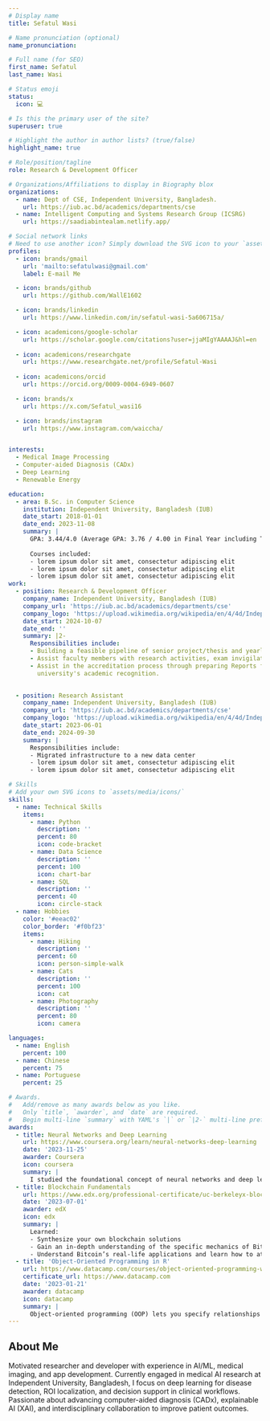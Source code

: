 ```yaml
---
# Display name
title: Sefatul Wasi

# Name pronunciation (optional)
name_pronunciation:

# Full name (for SEO)
first_name: Sefatul
last_name: Wasi

# Status emoji
status:
  icon: 💻

# Is this the primary user of the site?
superuser: true

# Highlight the author in author lists? (true/false)
highlight_name: true

# Role/position/tagline
role: Research & Development Officer

# Organizations/Affiliations to display in Biography blox
organizations:
  - name: Dept of CSE, Independent University, Bangladesh.
    url: https://iub.ac.bd/academics/departments/cse
  - name: Intelligent Computing and Systems Research Group (ICSRG)
    url: https://saadiabintealam.netlify.app/

# Social network links
# Need to use another icon? Simply download the SVG icon to your `assets/media/icons/` folder.
profiles:
  - icon: brands/gmail
    url: 'mailto:sefatulwasi@gmail.com'
    label: E-mail Me

  - icon: brands/github
    url: https://github.com/WallE1602

  - icon: brands/linkedin
    url: https://www.linkedin.com/in/sefatul-wasi-5a606715a/

  - icon: academicons/google-scholar
    url: https://scholar.google.com/citations?user=jjaMIgYAAAAJ&hl=en
  
  - icon: academicons/researchgate
    url: https://www.researchgate.net/profile/Sefatul-Wasi
    
  - icon: academicons/orcid
    url: https://orcid.org/0009-0004-6949-0607

  - icon: brands/x
    url: https://x.com/Sefatul_wasi16

  - icon: brands/instagram
    url: https://www.instagram.com/waiccha/


interests:
  - Medical Image Processing
  - Computer-aided Diagnosis (CADx)
  - Deep Learning
  - Renewable Energy

education:
  - area: B.Sc. in Computer Science 
    institution: Independent University, Bangladesh (IUB)
    date_start: 2018-01-01
    date_end: 2023-11-08
    summary: |
      GPA: 3.44/4.0 (Average GPA: 3.76 / 4.00 in Final Year including Thesis) 
      
      Courses included:
      - lorem ipsum dolor sit amet, consectetur adipiscing elit
      - lorem ipsum dolor sit amet, consectetur adipiscing elit
      - lorem ipsum dolor sit amet, consectetur adipiscing elit
work:
  - position: Research & Development Officer
    company_name: Independent University, Bangladesh (IUB)
    company_url: 'https://iub.ac.bd/academics/departments/cse'
    company_logo: 'https://upload.wikimedia.org/wikipedia/en/4/4d/Independent_University%2C_Bangladesh_logo.png'
    date_start: 2024-10-07
    date_end: ''
    summary: |2-
      Responsibilities include:
      - Building a feasible pipeline of senior project/thesis and yearly projects for the CSE/CS curriculum.
      - Assist faculty members with research activities, exam invigilation and tutorials. 
      - Assist in the accreditation process through preparing Reports for the department, contributing to the 
        university's academic recognition.

 
  - position: Research Assistant 
    company_name: Independent University, Bangladesh (IUB)
    company_url: 'https://iub.ac.bd/academics/departments/cse'
    company_logo: 'https://upload.wikimedia.org/wikipedia/en/4/4d/Independent_University%2C_Bangladesh_logo.png'
    date_start: 2023-06-01
    date_end: 2024-09-30
    summary: |
      Responsibilities include:
      - Migrated infrastructure to a new data center
      - lorem ipsum dolor sit amet, consectetur adipiscing elit
      - lorem ipsum dolor sit amet, consectetur adipiscing elit

# Skills
# Add your own SVG icons to `assets/media/icons/`
skills:
  - name: Technical Skills
    items:
      - name: Python
        description: ''
        percent: 80
        icon: code-bracket
      - name: Data Science
        description: ''
        percent: 100
        icon: chart-bar
      - name: SQL
        description: ''
        percent: 40
        icon: circle-stack
  - name: Hobbies
    color: '#eeac02'
    color_border: '#f0bf23'
    items:
      - name: Hiking
        description: ''
        percent: 60
        icon: person-simple-walk
      - name: Cats
        description: ''
        percent: 100
        icon: cat
      - name: Photography
        description: ''
        percent: 80
        icon: camera

languages:
  - name: English
    percent: 100
  - name: Chinese
    percent: 75
  - name: Portuguese
    percent: 25

# Awards.
#   Add/remove as many awards below as you like.
#   Only `title`, `awarder`, and `date` are required.
#   Begin multi-line `summary` with YAML's `|` or `|2-` multi-line prefix and indent 2 spaces below.
awards:
  - title: Neural Networks and Deep Learning
    url: https://www.coursera.org/learn/neural-networks-deep-learning
    date: '2023-11-25'
    awarder: Coursera
    icon: coursera
    summary: |
      I studied the foundational concept of neural networks and deep learning. By the end, I was familiar with the significant technological trends driving the rise of deep learning; build, train, and apply fully connected deep neural networks; implement efficient (vectorized) neural networks; identify key parameters in a neural network’s architecture; and apply deep learning to your own applications.
  - title: Blockchain Fundamentals
    url: https://www.edx.org/professional-certificate/uc-berkeleyx-blockchain-fundamentals
    date: '2023-07-01'
    awarder: edX
    icon: edx
    summary: |
      Learned:
      - Synthesize your own blockchain solutions
      - Gain an in-depth understanding of the specific mechanics of Bitcoin
      - Understand Bitcoin’s real-life applications and learn how to attack and destroy Bitcoin, Ethereum, smart contracts and Dapps, and alternatives to Bitcoin’s Proof-of-Work consensus algorithm
  - title: 'Object-Oriented Programming in R'
    url: https://www.datacamp.com/courses/object-oriented-programming-with-s3-and-r6-in-r
    certificate_url: https://www.datacamp.com
    date: '2023-01-21'
    awarder: datacamp
    icon: datacamp
    summary: |
      Object-oriented programming (OOP) lets you specify relationships between functions and the objects that they can act on, helping you manage complexity in your code. This is an intermediate level course, providing an introduction to OOP, using the S3 and R6 systems. S3 is a great day-to-day R programming tool that simplifies some of the functions that you write. R6 is especially useful for industry-specific analyses, working with web APIs, and building GUIs.
---
```


## About Me

Motivated researcher and developer with experience in AI/ML, medical imaging, and app development. Currently engaged in medical AI research at Independent University, Bangladesh, I focus on deep learning for disease detection, ROI localization, and decision support in clinical workflows. Passionate about advancing computer-aided diagnosis (CADx), explainable AI (XAI), and interdisciplinary collaboration to improve patient outcomes.
